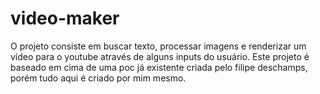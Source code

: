 # video-maker
O projeto consiste em buscar texto, processar imagens e renderizar um vídeo para o youtube através de alguns inputs do usuário. Este projeto é baseado em cima de uma poc já existente criada pelo filipe deschamps, porém tudo aqui é criado por mim mesmo.
